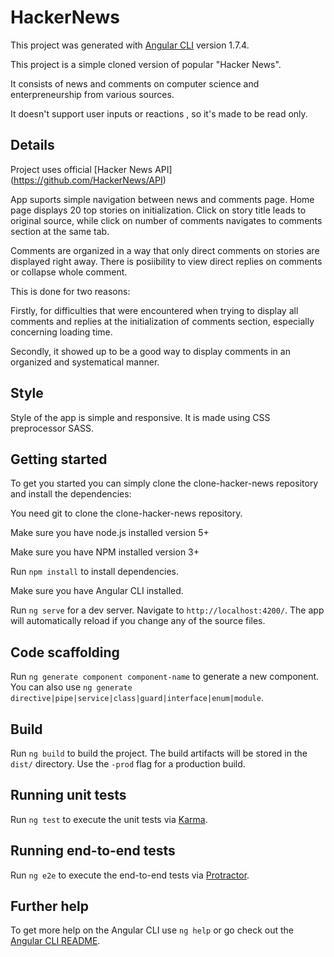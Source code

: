 # HackerNews

This project was generated with [Angular CLI](https://github.com/angular/angular-cli) version 1.7.4.

This project is a simple cloned version of popular "Hacker News". 

It consists of news and comments on computer science and enterpreneurship from various sources. 

It doesn't support user inputs or reactions , so it's made to be read only. 

## Details

Project uses official [Hacker News API] (https://github.com/HackerNews/API)

App suports simple navigation between news and comments page. Home page displays 20 top stories on initialization. Click on story title leads to original source, while click on  number of comments navigates to comments section at the same tab. 

Comments are organized in a way that only direct comments on stories are displayed right away. There is posiibility to view direct replies on comments or collapse whole comment. 

This is done for two reasons:

Firstly, for difficulties that were encountered when trying to display all comments and replies at the initialization of comments section, especially concerning loading time. 

Secondly, it showed up to be a good way to display comments in an organized and systematical manner. 

## Style

Style of the app is simple and responsive. It is made using CSS preprocessor SASS.

## Getting started

To get you started you can simply clone the clone-hacker-news repository and install the dependencies:

You need git to clone the clone-hacker-news repository.

Make sure you have node.js installed version 5+

Make sure you have NPM installed version 3+

Run `npm install` to install dependencies.

Make sure you have Angular CLI installed.

Run `ng serve` for a dev server. Navigate to `http://localhost:4200/`. The app will automatically reload if you change any of the source files.

## Code scaffolding

Run `ng generate component component-name` to generate a new component. You can also use `ng generate directive|pipe|service|class|guard|interface|enum|module`.

## Build

Run `ng build` to build the project. The build artifacts will be stored in the `dist/` directory. Use the `-prod` flag for a production build.

## Running unit tests

Run `ng test` to execute the unit tests via [Karma](https://karma-runner.github.io).

## Running end-to-end tests

Run `ng e2e` to execute the end-to-end tests via [Protractor](http://www.protractortest.org/).

## Further help

To get more help on the Angular CLI use `ng help` or go check out the [Angular CLI README](https://github.com/angular/angular-cli/blob/master/README.md).

